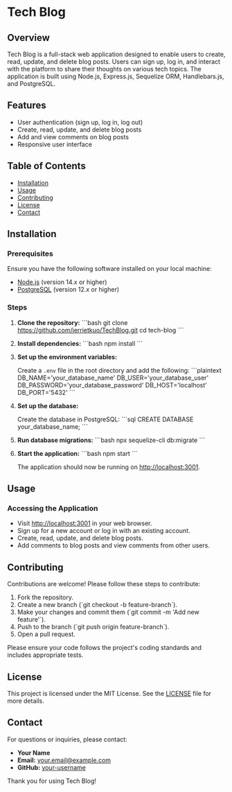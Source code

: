 
# Tech Blog

## Overview

Tech Blog is a full-stack web application designed to enable users to create, read, update, and delete blog posts. Users can sign up, log in, and interact with the platform to share their thoughts on various tech topics. The application is built using Node.js, Express.js, Sequelize ORM, Handlebars.js, and PostgreSQL.

## Features

- User authentication (sign up, log in, log out)
- Create, read, update, and delete blog posts
- Add and view comments on blog posts
- Responsive user interface

## Table of Contents

- [Installation](#installation)
- [Usage](#usage)
- [Contributing](#contributing)
- [License](#license)
- [Contact](#contact)

## Installation

### Prerequisites

Ensure you have the following software installed on your local machine:

- [Node.js](https://nodejs.org/) (version 14.x or higher)
- [PostgreSQL](https://www.postgresql.org/) (version 12.x or higher)

### Steps

1. **Clone the repository:**
   \`\`\`bash
   git clone https://github.com/jerrietkuo/TechBlog.git
   cd tech-blog
   \`\`\`

2. **Install dependencies:**
   \`\`\`bash
   npm install
   \`\`\`

3. **Set up the environment variables:**

   Create a `.env` file in the root directory and add the following:
   \`\`\`plaintext
   DB_NAME='your_database_name'
   DB_USER='your_database_user'
   DB_PASSWORD='your_database_password'
   DB_HOST='localhost'
   DB_PORT='5432'
   \`\`\`

4. **Set up the database:**

   Create the database in PostgreSQL:
   \`\`\`sql
   CREATE DATABASE your_database_name;
   \`\`\`

5. **Run database migrations:**
   \`\`\`bash
   npx sequelize-cli db:migrate
   \`\`\`

6. **Start the application:**
   \`\`\`bash
   npm start
   \`\`\`

   The application should now be running on [http://localhost:3001](http://localhost:3001).

## Usage

### Accessing the Application

- Visit [http://localhost:3001](http://localhost:3001) in your web browser.
- Sign up for a new account or log in with an existing account.
- Create, read, update, and delete blog posts.
- Add comments to blog posts and view comments from other users.

## Contributing

Contributions are welcome! Please follow these steps to contribute:

1. Fork the repository.
2. Create a new branch (\`git checkout -b feature-branch\`).
3. Make your changes and commit them (\`git commit -m 'Add new feature'\`).
4. Push to the branch (\`git push origin feature-branch\`).
5. Open a pull request.

Please ensure your code follows the project's coding standards and includes appropriate tests.

## License

This project is licensed under the MIT License. See the [LICENSE](LICENSE) file for more details.

## Contact

For questions or inquiries, please contact:

- **Your Name**
- **Email:** your.email@example.com
- **GitHub:** [your-username](https://github.com/your-username)

Thank you for using Tech Blog!
